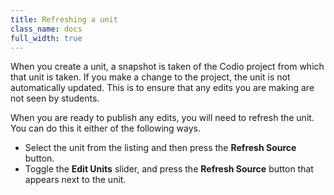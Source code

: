 ```yaml
---
title: Refreshing a unit
class_name: docs
full_width: true
---
```


When you create a unit, a snapshot is taken of the Codio project from which that unit is taken. If you make a change to the project, the unit is not automatically updated. This is to ensure that any edits you are making are not seen by students.

When you are ready to publish any edits, you will need to refresh the unit. You can do this it either of the following ways.

- Select the unit from the listing and then press the **Refresh Source** button.
- Toggle the **Edit Units** slider, and press the **Refresh Source** button that appears next to the unit.

